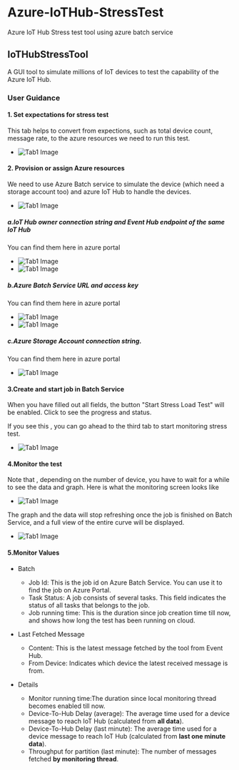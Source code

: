 # Azure-IoTHub-StressTest
Azure IoT Hub Stress test tool using azure batch service

## IoTHubStressTool
A GUI tool to simulate millions of IoT devices to test the capability of the Azure IoT Hub.

### User Guidance

#### 1. Set expectations for stress test
This tab helps to convert from expections, such as total device count, message rate, to the azure resources we need to run this test. 

- ![Tab1 Image](https://raw.githubusercontent.com/IoTChinaTeam/Azure-IoTHub-StressTest/YihuiWpf/ScreenShots/tab1.PNG)
#### 2. Provision or assign Azure resources
We need to use Azure Batch service to simulate the device (which need a storage account too) and azure IoT Hub to handle the devices.

- ![Tab1 Image](https://raw.githubusercontent.com/IoTChinaTeam/Azure-IoTHub-StressTest/YihuiWpf/ScreenShots/tab2.PNG)

##### a.IoT Hub owner connection string and Event Hub endpoint of the same IoT Hub
You can find them here in azure portal

- ![Tab1 Image](https://raw.githubusercontent.com/IoTChinaTeam/Azure-IoTHub-StressTest/YihuiWpf/ScreenShots/iothubownerstr.PNG)
- ![Tab1 Image](https://raw.githubusercontent.com/IoTChinaTeam/Azure-IoTHub-StressTest/YihuiWpf/ScreenShots/eventhubendpoint.PNG)

##### b.Azure Batch Service URL and access key
You can find them here in azure portal

- ![Tab1 Image](https://raw.githubusercontent.com/IoTChinaTeam/Azure-IoTHub-StressTest/YihuiWpf/ScreenShots/batchurl.PNG)
- ![Tab1 Image](https://raw.githubusercontent.com/IoTChinaTeam/Azure-IoTHub-StressTest/YihuiWpf/ScreenShots/batchkey.PNG)

##### c.Azure Storage Account connection string.
You can find them here in azure portal

- ![Tab1 Image](https://raw.githubusercontent.com/IoTChinaTeam/Azure-IoTHub-StressTest/YihuiWpf/ScreenShots/storageaccountstring.PNG)

#### 3.Create and start job in Batch Service

When you have filled out all fields, the button "Start Stress Load Test" will be enabled.
Click to see the progress and status.

If you see this , you can go ahead to the third tab to start monitoring stress test.
- ![Tab1 Image](https://raw.githubusercontent.com/IoTChinaTeam/Azure-IoTHub-StressTest/YihuiWpf/ScreenShots/tab2_2.PNG)

#### 4.Monitor the test

Note that , depending on the number of device, you have to wait for a while to see the data and graph.
Here is what the monitoring screen looks like
- ![Tab1 Image](https://raw.githubusercontent.com/IoTChinaTeam/Azure-IoTHub-StressTest/YihuiWpf/ScreenShots/tab3.PNG)

The graph and the data will stop refreshing once the job is finished on Batch Service, and a full view of the entire curve will be displayed.
- ![Tab1 Image](https://raw.githubusercontent.com/IoTChinaTeam/Azure-IoTHub-StressTest/YihuiWpf/ScreenShots/finish.PNG)

#### 5.Monitor Values

- Batch
  - Job Id: This is the job id on Azure Batch Service. You can use it to find the job on Azure Portal.
  - Task Status: A job consists of several tasks. This field indicates the status of all tasks that belongs to the job.
  - Job running time: This is the duration since job creation time till now, and shows how long the test has been running on cloud.

- Last Fetched Message
  - Content: This is the latest message fetched by the tool from Event Hub.
  - From Device: Indicates which device the latest received message is from.

- Details
  - Monitor running time:The duration since local monitoring thread becomes enabled till now.
  - Device-To-Hub Delay (average): The average time used for a device message to reach IoT Hub (calculated from <b>all data</b>).
  - Device-To-Hub Delay (last minute): The average time used for a device message to reach IoT Hub (calculated from <b>last one minute data</b>).
  - Throughput for partition (last minute): The number of messages fetched <b>by monitoring thread</b>.

